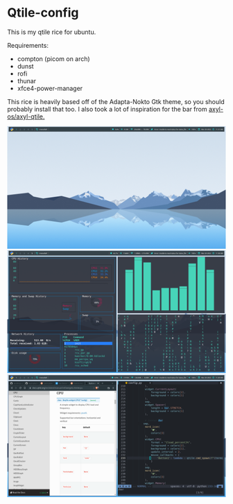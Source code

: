 # Qtile-config
This is my qtile rice for ubuntu.

Requirements:
- compton (picom on arch)
- dunst
- rofi
- thunar
- xfce4-power-manager

This rice is heavily based off of the Adapta-Nokto Gtk theme, so you should probably install that too.
I also took a lot of inspiration for the bar from [axyl-os/axyl-qtile.](https://github.com/axyl-os/axyl-qtile)

![](https://raw.githubusercontent.com/Tejas-Bh/Qtile-config/main/Screenshots/2022-03-20-113116_1600x900_scrot.png)
![](https://raw.githubusercontent.com/Tejas-Bh/Qtile-config/main/Screenshots/2022-03-20-113839_1600x900_scrot.png)
![](https://raw.githubusercontent.com/Tejas-Bh/Qtile-config/main/Screenshots/2022-03-20-114901_1600x900_scrot.png)
